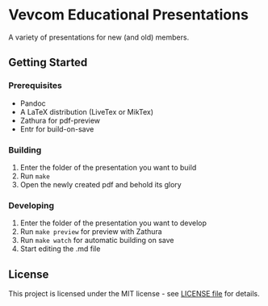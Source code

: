 # Vevcom Educational Presentations

A variety of presentations for new (and old) members.

## Getting Started

### Prerequisites

- Pandoc
- A LaTeX distribution (LiveTex or MikTex)
- Zathura for pdf-preview
- Entr for build-on-save

### Building

1. Enter the folder of the presentation you want to build
2. Run `make`
3. Open the newly created pdf and behold its glory

### Developing

1. Enter the folder of the presentation you want to develop
2. Run `make preview` for preview with Zathura
3. Run `make watch` for automatic building on save
4. Start editing the .md file


## License
This project is licensed under the MIT license - see [LICENSE file](LICENSE) for details.
